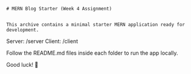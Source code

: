     # MERN Blog Starter (Week 4 Assignment)


    This archive contains a minimal starter MERN application ready for development.

Server: /server
Client: /client

Follow the README.md files inside each folder to run the app locally.

Good luck! 🚀
